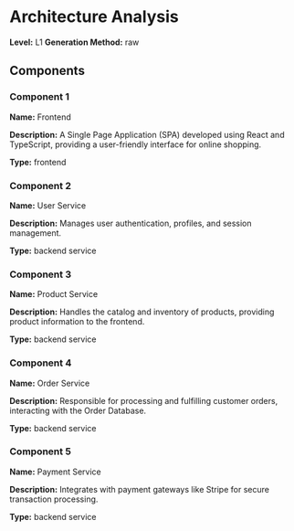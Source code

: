 # Architecture Analysis

**Level:** L1
**Generation Method:** raw

## Components

### Component 1

**Name:** Frontend

**Description:** A Single Page Application (SPA) developed using React and TypeScript, providing a user-friendly interface for online shopping.

**Type:** frontend

### Component 2

**Name:** User Service

**Description:** Manages user authentication, profiles, and session management.

**Type:** backend service

### Component 3

**Name:** Product Service

**Description:** Handles the catalog and inventory of products, providing product information to the frontend.

**Type:** backend service

### Component 4

**Name:** Order Service

**Description:** Responsible for processing and fulfilling customer orders, interacting with the Order Database.

**Type:** backend service

### Component 5

**Name:** Payment Service

**Description:** Integrates with payment gateways like Stripe for secure transaction processing.

**Type:** backend service

